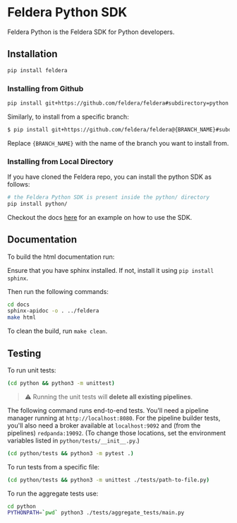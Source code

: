 # Feldera Python SDK

Feldera Python is the Feldera SDK for Python developers.

## Installation

```bash
pip install feldera
```

### Installing from Github

```bash
pip install git+https://github.com/feldera/feldera#subdirectory=python
```

Similarly, to install from a specific branch:

```bash
$ pip install git+https://github.com/feldera/feldera@{BRANCH_NAME}#subdirectory=python
```

Replace `{BRANCH_NAME}` with the name of the branch you want to install from.

### Installing from Local Directory

If you have cloned the Feldera repo, you can install the python SDK as follows:

```bash
# the Feldera Python SDK is present inside the python/ directory
pip install python/
```

Checkout the docs [here](./feldera/__init__.py) for an example on how to use the SDK.

## Documentation

To build the html documentation run:

Ensure that you have sphinx installed. If not, install it using `pip install sphinx`.

Then run the following commands:

```bash
cd docs
sphinx-apidoc -o . ../feldera
make html
```

To clean the build, run `make clean`.

## Testing

To run unit tests:

```bash
(cd python && python3 -m unittest)
```

> ⚠️ Running the unit tests will **delete all existing pipelines**.

The following command runs end-to-end tests.  You'll need a pipeline
manager running at `http://localhost:8080`.  For the pipeline builder
tests, you'll also need a broker available at `localhost:9092` and
(from the pipelines) `redpanda:19092`.  (To change those locations,
set the environment variables listed in `python/tests/__init__.py`.)

```bash
(cd python/tests && python3 -m pytest .)
```

To run tests from a specific file:

```bash
(cd python/tests && python3 -m unittest ./tests/path-to-file.py)
```

To run the aggregate tests use:

```bash
cd python
PYTHONPATH=`pwd` python3 ./tests/aggregate_tests/main.py
```
